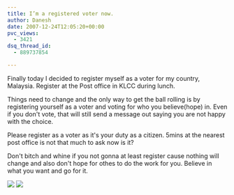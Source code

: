 ```yaml
---
title: I’m a registered voter now.
author: Danesh
date: 2007-12-24T12:05:20+00:00
pvc_views:
  - 3421
dsq_thread_id:
  - 889737854

---
```

Finally today I decided to register myself as a voter for my country, Malaysia. Register at the Post office in KLCC during lunch.

Things need to change and the only way to get the ball rolling is by registering yourself as a voter and voting for who you believe(hope) in. Even if you don't vote, that will still send a message out saying you are not happy with the choice.

Please register as a voter as it's your duty as a citizen. 5mins at the nearest post office is not that much to ask now is it?

Don't bitch and whine if you not gonna at least register cause nothing will change and also don't hope for othes to do the work for you. Believe in what you want and go for it.

[![][1]][2] [![][3]][4]

 [1]: http://img525.imageshack.us/img525/4905/cam0034ua6.th.jpg
 [2]: http://img525.imageshack.us/img525/4905/cam0034ua6.jpg
 [3]: http://img525.imageshack.us/img525/1910/cam0035wp7.th.jpg
 [4]: http://img525.imageshack.us/img525/1910/cam0035wp7.jpg